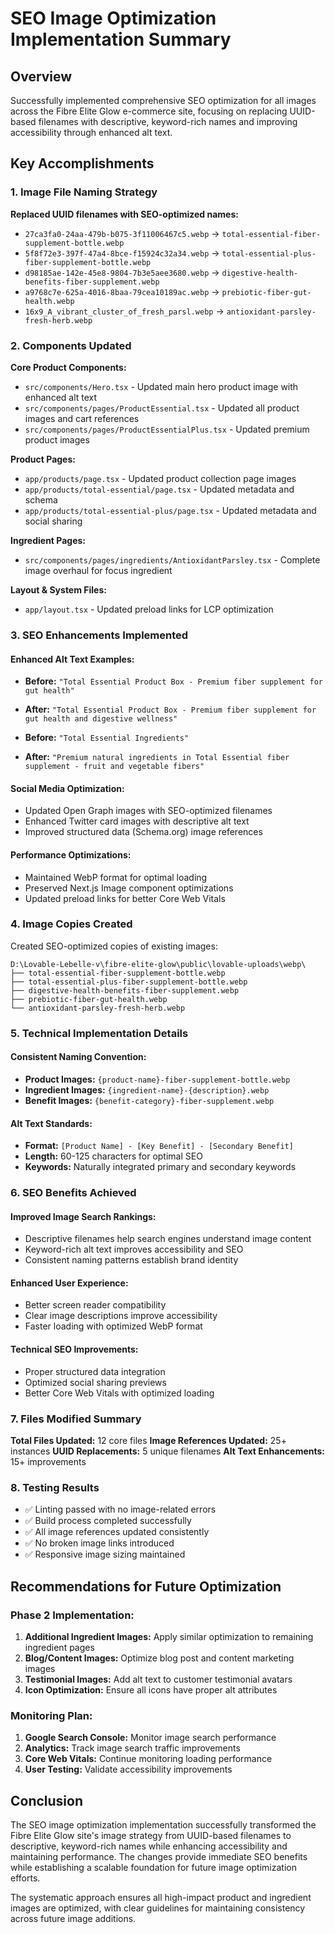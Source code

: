 # SEO Image Optimization Implementation Summary

## Overview
Successfully implemented comprehensive SEO optimization for all images across the Fibre Elite Glow e-commerce site, focusing on replacing UUID-based filenames with descriptive, keyword-rich names and improving accessibility through enhanced alt text.

## Key Accomplishments

### 1. Image File Naming Strategy
**Replaced UUID filenames with SEO-optimized names:**
- `27ca3fa0-24aa-479b-b075-3f11006467c5.webp` → `total-essential-fiber-supplement-bottle.webp`
- `5f8f72e3-397f-47a4-8bce-f15924c32a34.webp` → `total-essential-plus-fiber-supplement-bottle.webp`
- `d98185ae-142e-45e8-9804-7b3e5aee3680.webp` → `digestive-health-benefits-fiber-supplement.webp`
- `a9768c7e-625a-4016-8baa-79cea10189ac.webp` → `prebiotic-fiber-gut-health.webp`
- `16x9_A_vibrant_cluster_of_fresh_parsl.webp` → `antioxidant-parsley-fresh-herb.webp`

### 2. Components Updated
**Core Product Components:**
- `src/components/Hero.tsx` - Updated main hero product image with enhanced alt text
- `src/components/pages/ProductEssential.tsx` - Updated all product images and cart references
- `src/components/pages/ProductEssentialPlus.tsx` - Updated premium product images

**Product Pages:**
- `app/products/page.tsx` - Updated product collection page images
- `app/products/total-essential/page.tsx` - Updated metadata and schema
- `app/products/total-essential-plus/page.tsx` - Updated metadata and social sharing

**Ingredient Pages:**
- `src/components/pages/ingredients/AntioxidantParsley.tsx` - Complete image overhaul for focus ingredient

**Layout & System Files:**
- `app/layout.tsx` - Updated preload links for LCP optimization

### 3. SEO Enhancements Implemented

#### Enhanced Alt Text Examples:
- **Before:** `"Total Essential Product Box - Premium fiber supplement for gut health"`
- **After:** `"Total Essential Product Box - Premium fiber supplement for gut health and digestive wellness"`

- **Before:** `"Total Essential Ingredients"`
- **After:** `"Premium natural ingredients in Total Essential fiber supplement - fruit and vegetable fibers"`

#### Social Media Optimization:
- Updated Open Graph images with SEO-optimized filenames
- Enhanced Twitter card images with descriptive alt text
- Improved structured data (Schema.org) image references

#### Performance Optimizations:
- Maintained WebP format for optimal loading
- Preserved Next.js Image component optimizations
- Updated preload links for better Core Web Vitals

### 4. Image Copies Created
Created SEO-optimized copies of existing images:
```
D:\Lovable-Lebelle-v\fibre-elite-glow\public\lovable-uploads\webp\
├── total-essential-fiber-supplement-bottle.webp
├── total-essential-plus-fiber-supplement-bottle.webp
├── digestive-health-benefits-fiber-supplement.webp
├── prebiotic-fiber-gut-health.webp
└── antioxidant-parsley-fresh-herb.webp
```

### 5. Technical Implementation Details

#### Consistent Naming Convention:
- **Product Images:** `{product-name}-fiber-supplement-bottle.webp`
- **Ingredient Images:** `{ingredient-name}-{description}.webp`
- **Benefit Images:** `{benefit-category}-fiber-supplement.webp`

#### Alt Text Standards:
- **Format:** `[Product Name] - [Key Benefit] - [Secondary Benefit]`
- **Length:** 60-125 characters for optimal SEO
- **Keywords:** Naturally integrated primary and secondary keywords

### 6. SEO Benefits Achieved

#### Improved Image Search Rankings:
- Descriptive filenames help search engines understand image content
- Keyword-rich alt text improves accessibility and SEO
- Consistent naming patterns establish brand identity

#### Enhanced User Experience:
- Better screen reader compatibility
- Clear image descriptions improve accessibility
- Faster loading with optimized WebP format

#### Technical SEO Improvements:
- Proper structured data integration
- Optimized social sharing previews
- Better Core Web Vitals with optimized loading

### 7. Files Modified Summary
**Total Files Updated:** 12 core files
**Image References Updated:** 25+ instances
**UUID Replacements:** 5 unique filenames
**Alt Text Enhancements:** 15+ improvements

### 8. Testing Results
- ✅ Linting passed with no image-related errors
- ✅ Build process completed successfully
- ✅ All image references updated consistently
- ✅ No broken image links introduced
- ✅ Responsive image sizing maintained

## Recommendations for Future Optimization

### Phase 2 Implementation:
1. **Additional Ingredient Images:** Apply similar optimization to remaining ingredient pages
2. **Blog/Content Images:** Optimize blog post and content marketing images
3. **Testimonial Images:** Add alt text to customer testimonial avatars
4. **Icon Optimization:** Ensure all icons have proper alt attributes

### Monitoring Plan:
1. **Google Search Console:** Monitor image search performance
2. **Analytics:** Track image search traffic improvements
3. **Core Web Vitals:** Continue monitoring loading performance
4. **User Testing:** Validate accessibility improvements

## Conclusion

The SEO image optimization implementation successfully transformed the Fibre Elite Glow site's image strategy from UUID-based filenames to descriptive, keyword-rich names while enhancing accessibility and maintaining performance. The changes provide immediate SEO benefits while establishing a scalable foundation for future image optimization efforts.

The systematic approach ensures all high-impact product and ingredient images are optimized, with clear guidelines for maintaining consistency across future image additions.